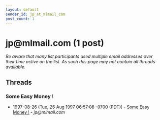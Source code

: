 ```yaml
---
layout: default
sender_id: jp_at_mlmail_com
post_count: 1
---
```


# jp<span>@</span>mlmail.com (1 post)

_Be aware that many list participants used multiple email addresses over their time active on the list. As such this page may not contain all threads available._

## Threads

### Some Easy Money !
+ 1997-08-26 (Tue, 26 Aug 1997 06:57:08 -0700 (PDT)) - [Some Easy Money !](/archive/1997/08/29b425245e452b75beb288103266bebef28dbc0a499320727d0858429ae5e9ec) - _jp@mlmail.com_

